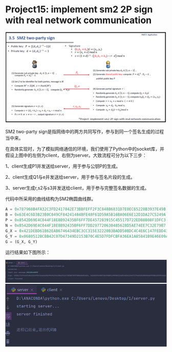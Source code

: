 # Project15: implement sm2 2P sign with real network communication

<img src=".\md_image\1.png" alt="image-20230717145426632"  />

SM2 two-party sign是指网络中的两方共同写作，参与到同一个签名生成的过程当中来。

在具体实现时，为了模拟网络通信的环境，我们使用了Python中的socket库，并假设上图中的左侧为client，右侧为server。大致流程可分为以下三步：

1、client生成P1并发送给server，用于参与公钥P的生成。

2、client生成Q1与e并发送给server，用于参与签名片段的生成。

3、server生成r,s2与s3并发送给client，用于参与完整签名数据的生成。

代码中所采用的曲线结构为SM2椭圆曲线群。

```python
A = 0x787968B4FA32C3FD2417842E73BBFEFF2F3C848B6831D7E0EC65228B3937E498
B = 0x63E4C6D3B23B0C849CF84241484BFE48F61D59A5B16BA06E6E12D1DA27C5249A
P = 0x8542D69E4C044F18E8B92435BF6FF7DE457283915C45517D722EDB8B08F1DFC3
N = 0x8542D69E4C044F18E8B92435BF6FF7DD297720630485628D5AE74EE7C32E79B7
G_X = 0x421DEBD61B62EAB6746434EBC3CC315E32220B3BADD50BDC4C4E6C147FEDD43D
G_Y = 0x0680512BCBB42C07D47349D2153B70C4E5D7FDFCBFA36EA1A85841B9E46E09A2
G = (G_X, G_Y)
```

运行结果如下图所示：

<img src=".\md_image\2.png" alt="image-20230717150039407" style="zoom:80%;" />

<img src=".\md_image\3.png" alt="image-20230717150118730" style="zoom:80%;" />
